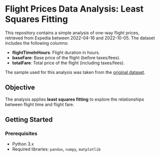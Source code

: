 # Flight Prices Data Analysis: Least Squares Fitting

This repository contains a simple analysis of one-way flight prices, retrieved from Expedia between 2022-04-16 and 2022-10-05. The dataset includes the following columns:

- **flightTimeInHours**: Flight duration in hours.
- **baseFare**: Base price of the flight (before taxes/fees).
- **totalFare**: Total price of the flight (including taxes/fees).

The sample used for this analysis was taken from the [original dataset](https://github.com/dilwong/FlightPrices).

## Objective

The analysis applies **least squares fitting** to explore the relationships between flight time and flight fare.

## Getting Started

### Prerequisites

- Python 3.x
- Required libraries: `pandas`, `numpy`, `matplotlib`
